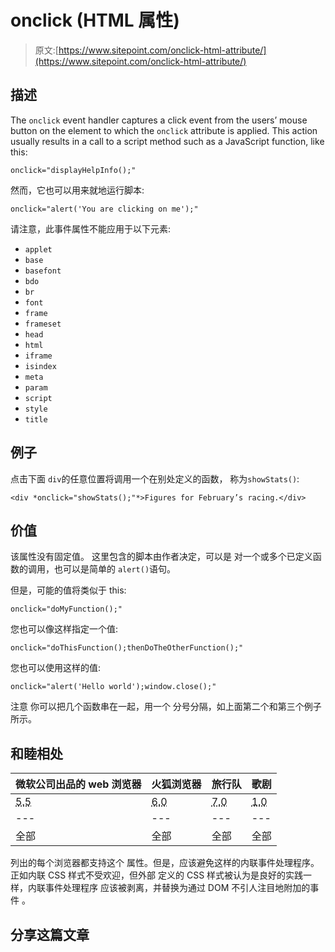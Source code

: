 # onclick (HTML 属性)

> 原文:[https://www.sitepoint.com/onclick-html-attribute/](https://www.sitepoint.com/onclick-html-attribute/)

## 描述

The
`onclick` event handler captures a click event from
the users’ mouse button on the element to which the
`onclick` attribute is applied. This action usually
results in a call to a script method such as a JavaScript function, like
this:

```
onclick="displayHelpInfo();"
```

然而，它也可以用来就地运行脚本:

```
onclick="alert('You are clicking on me');"
```

请注意，此事件属性不能应用于以下元素:

*   `applet`
*   `base`
*   `basefont`
*   `bdo`
*   `br`
*   `font`
*   `frame`
*   `frameset`
*   `head`
*   `html`
*   `iframe`
*   `isindex`
*   `meta`
*   `param`
*   `script`
*   `style`
*   `title`

## 例子

点击下面
`div`的任意位置将调用一个在别处定义的函数，
称为`showStats()`:

```
<div *onclick="showStats();"*>Figures for February’s racing.</div>
```

## 价值

该属性没有固定值。
这里包含的脚本由作者决定，可以是
对一个或多个已定义函数的调用，也可以是简单的
`alert()`语句。

但是，可能的值将类似于
this:

```
onclick="doMyFunction();"
```

您也可以像这样指定一个值:

```
onclick="doThisFunction();thenDoTheOtherFunction();"
```

您也可以使用这样的值:

```
onclick="alert('Hello world');window.close();"
```

注意
你可以把几个函数串在一起，用一个
分号分隔，如上面第二个和第三个例子
所示。

## 和睦相处

| 微软公司出品的 web 浏览器 | 火狐浏览器 | 旅行队 | 歌剧 |
| --- | --- | --- | --- |
| <abbr title="Internet Explorer 5.5">5.5</abbr> | <abbr title="Internet Explorer 6.0">6.0</abbr> | <abbr title="Internet Explorer 7.0">7.0</abbr> | <abbr title="Firefox 1.0">1.0</abbr> | <abbr title="Firefox 1.5">1.5</abbr> | <abbr title="Firefox 2.0">2.0</abbr> | <abbr title="Safari 1.3">1.3</abbr> | <abbr title="Safari 2.0">2.0</abbr> | <abbr title="Safari 3.0">3.0</abbr> | <abbr title="Opera 9.2">9.2</abbr> | <abbr title="Opera 9.5">9.5</abbr> |
| --- | --- | --- | --- | --- | --- | --- | --- | --- | --- | --- |
| 全部 | 全部 | 全部 | 全部 | 全部 | 全部 | 全部 | 全部 | 全部 | 全部 | 全部 |

列出的每个浏览器都支持这个
属性。但是，应该避免这样的内联事件处理程序。
正如内联 CSS 样式不受欢迎，但外部
定义的 CSS 样式被认为是良好的实践一样，内联事件处理程序
应该被剥离，并替换为通过 DOM 不引人注目地附加的事件
。

## 分享这篇文章